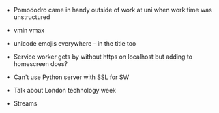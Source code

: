 - Pomododro came in handy outside of work at uni when work time was unstructured

- vmin vmax
- unicode emojis everywhere - in the title too
- Service worker gets by without https on localhost but adding to homescreen does?

- Can't use Python server with SSL for SW
- Talk about London technology week
- Streams